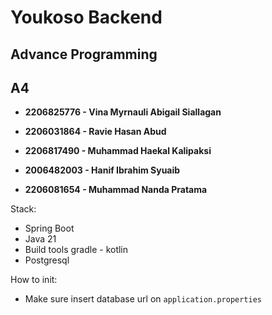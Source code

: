 # Youkoso Backend

## **Advance Programming**

## **A4**

- **2206825776 - Vina Myrnauli Abigail Siallagan**

- **2206031864 - Ravie Hasan Abud**

- **2206817490 - Muhammad Haekal Kalipaksi**

- **2006482003 - Hanif Ibrahim Syuaib**

- **2206081654 - Muhammad Nanda Pratama**

Stack:
- Spring Boot
- Java 21
- Build tools gradle - kotlin
- Postgresql


How to init:
- Make sure insert database url on `application.properties`
